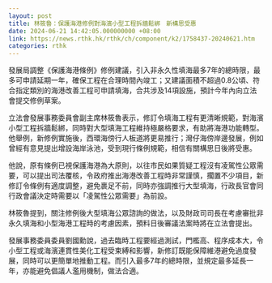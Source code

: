 ```yaml
---
layout: post
title: 林筱魯：保護海港修例對海濱小型工程拆牆鬆綁　新構思受惠　
date: 2024-06-21 14:42:05.000000000 +08:00
link: https://news.rthk.hk/rthk/ch/component/k2/1758437-20240621.htm
categories: rthk
---
```


發展局調整《保護海港條例》修例建議，引入非永久性填海最多7年的總時限，最多可申請延期一年，確保工程在合理時間內竣工；又建議面積不超過0.8公頃、符合指定類別的海港改善工程可申請填海，合共涉及14項設施，預計今年內向立法會提交修例草案。

立法會發展事務委員會副主席林筱魯表示，修訂令填海工程有更清晰規範，對海濱小型工程拆牆鬆綁，同時對大型填海工程維持極嚴格要求，有助將海港功能轉型。他舉例，新修例實施後，西環海傍行人板道將更易推行；灣仔海傍岸邊發展，例如曾經有意見提出增設海岸泳池，受到現行條例規範，相信有關構思日後將受惠。

他說，原有條例已視保護海港為大原則，以往市民如果質疑工程沒有凌駕性公眾需要，可以提出司法覆核，令政府推出海港改善工程時非常謹慎，擱置不少項目，新修訂令條例有適度調整，避免裹足不前，同時亦強調推行大型填海，行政長官會同行政會議決定時需要以「凌駕性公眾需要」為前設。 

林筱魯提到，關注修例後大型填海公眾諮詢的做法，以及財政司司長在考慮審批非永久填海和小型海港工程時的考慮因素，預料日後審議法案時將在立法會提出。

發展事務委員委員劉國勳說，過去臨時工程要經過測試，門檻高、程序成本大，令小型工程或海濱連貫性美化工程受束縛和影響，新修訂既能保障維港避免過度發展，同時可以更簡單地推動工程。而引入最多7年的總時限，並規定最多延長一年，亦能避免倡議人濫用機制，做法合適。
